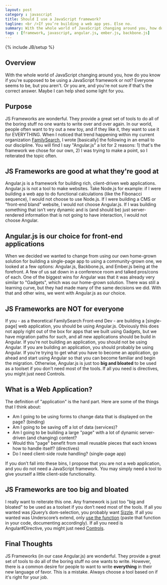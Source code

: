 ```yaml
---
layout: post
category : javascript
title: Should I use a JavaScript framework?
tagline: <br />If you’re building a web app yes. Else no.
summary: With the whole world of JavaScript changing around you, how do you know if you're supposed to be<br />using a JavaScript framework or not? Everyone seems to be, but you aren't. Or you are, and you're<br />not sure if that's the correct answer. Maybe I can help shed some light for you.
tags : [framework, javascript, angular.js, ember.js, backbone.js]
---
```

{% include JB/setup %}


## Overview
With the whole world of JavaScript changing around you, how do you know if you're supposed to be using a JavaScript framework or not? Everyone seems to be, but you aren't. Or you are, and you're not sure if that's the correct answer. Maybe I can help shed some light for you.


## Purpose

JS Frameworks are wonderful. They provide a great set of tools to do all of the
boring stuff no one wants to write over and over again. In our world, people often
want to try out a new toy, and if they like it, they want to use it for EVERYTHING.
When I noticed that trend happening within my current organization [FamilySearch](http://familysearch.org "FamilySearch.org"),
I wrote [basically] the following in an email to our discipline. You will find I
say "Angular.js" a lot for 2 reasons: 1) that's the framework we chose for our own,
2) I was trying to make a point, so I reiterated the topic often.

<!--more-->

## JS Frameworks are good at what they're good at

Angular.js is a framework for building rich, client-driven web applications.
Angular.js is not a tool to make websites. Take Node.js for example: if I
were building a web app to do functional calculations (like the Fibonacci
sequence), I would not choose to use Node.js. If I were building a CMS or
"front-end bland" website, I would not choose Angular.js. If I was building
something that isn’t very dynamic and is (and should be) just server-rendered
information that is not going to have interaction, I would not choose Angular.


## Angular.js is our choice for front-end applications

When we decided we wanted to change from using our own home-grown solution for
building a single-page app to using a community-grown one, we looked at a few
options: Angular.js, Backbone.js, and Ember.js being at the forefront. A few of
us sat down in a conference room and talked pros/cons of each. One of the biggest
wins for Angular was that it was already very similar to "Gadgets", which was our
home-grown solution. There was still a learning curve, but they had made many
of the same decisions we did. With that and other wins, we went with Angular.js
as our choice.


## JS Frameworks are NOT for everyone

If you - as a theoretical FamilySearch Front-end Dev - are building a [single-page] web
application, you should be using Angular.js. Obviously this does not apply
right out of the box for apps that we built using Gadgets, but we have
migration paths for such, and all new applications should be build in Angular.
If you’re not building an application, you should not be using Angular. If you
are building an application, you should probably be using Angular. If you’re
trying to get what you have to become an application, go ahead and start using
Angular so that you can become familiar and begin the migration. Otherwise,
Angular.js is just too **big and bloated** to be used as a toolset if you don’t
need most of the tools. If all you need is directives, you might just need Controls.


## What is a Web Application?

The definition of "application" is the hard part. Here are some of the things that I think about:

- Am I going to be using forms to change data that is displayed on the page? (binding)
- Am I going to be saving off a lot of data (services)?
- Am I going to be building a large "page" with a lot of dynamic server-driven (and changing) content?
- Would this "page" benefit from small reusable pieces that each knows how to handle itself? (directives)
- Do I need client-side route handling? (single-page app)

If you don’t fall into these bins, I propose that you are not a web application,
and you do not need a JavaScript framework. You may simply need a tool to give
yourself a little client-side functionality.


## JS Frameworks are too big and bloated

I really want to reiterate this one. Any framework is just too "big and bloated"
to be used as a toolset if you don’t need most of the tools. If all you wanted
was jQuery’s dom-selection, you probably want [Sizzle](http://sizzlejs.com/).
If all you wanted was Underscore’s extend, only [use the function](http://underscorejs.org/docs/underscore.html#section-84)
(paste that function in your code, documenting accordingly). If all you need is
Angular#Directive, you might just need [Controls](https://github.com/schlegelrock/Control.js).

## Final Thoughts

JS Frameworks (in our case Angular.js) are wonderful. They provide a great set of
tools to do all of the boring stuff no one wants to write. However, there is a common
desire for people to want to write **everything** in their new language of favor.
This is a mistake. Always choose a tool based on if it's right for your job.
